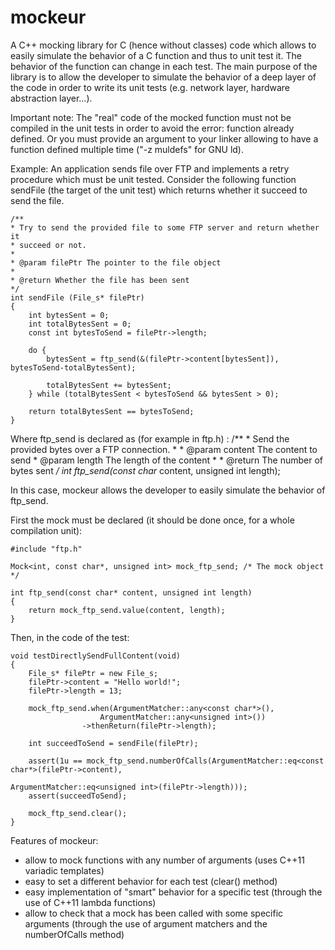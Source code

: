 mockeur
=======

A C++ mocking library for C (hence without classes) code which allows to easily
simulate the behavior of a C function and thus to unit test it. The behavior of
the function can change in each test.
The main purpose of the library is to allow the developer to simulate the
behavior of a deep layer of the code in order to write its unit tests (e.g.
network layer, hardware abstraction layer...).

Important note:
The "real" code of the mocked function must not be compiled in the unit tests in
order to avoid the error: function already defined.
Or you must provide an argument to your linker allowing to have a function
defined multiple time ("-z muldefs" for GNU ld).

Example:
An application sends file over FTP and implements a retry procedure which must
be unit tested. Consider the following function sendFile (the target of the unit
test) which returns whether it succeed to send the file.

    /**
    * Try to send the provided file to some FTP server and return whether it
    * succeed or not.
    *
    * @param filePtr The pointer to the file object
    *
    * @return Whether the file has been sent
    */
    int sendFile (File_s* filePtr)
    {
        int bytesSent = 0;
        int totalBytesSent = 0;
        const int bytesToSend = filePtr->length;

        do {
            bytesSent = ftp_send(&(filePtr->content[bytesSent]), bytesToSend-totalBytesSent);

            totalBytesSent += bytesSent;
        } while (totalBytesSent < bytesToSend && bytesSent > 0);

        return totalBytesSent == bytesToSend;
    }

Where ftp_send is declared as (for example in ftp.h) :
    /**
    * Send the provided bytes over a FTP connection.
    *
    * @param content The content to send
    * @param length The length of the content
    *
    * @return The number of bytes sent
    */
    int ftp_send(const char* content, unsigned int length);

In this case, mockeur allows the developer to easily simulate the behavior of
ftp_send.

First the mock must be declared (it should be done once, for a whole
compilation unit):

    #include "ftp.h"

    Mock<int, const char*, unsigned int> mock_ftp_send; /* The mock object */

    int ftp_send(const char* content, unsigned int length)
    {
        return mock_ftp_send.value(content, length);
    }

Then, in the code of the test:

    void testDirectlySendFullContent(void)
    {
        File_s* filePtr = new File_s;
        filePtr->content = "Hello world!";
        filePtr->length = 13;

        mock_ftp_send.when(ArgumentMatcher::any<const char*>(),
                        ArgumentMatcher::any<unsigned int>())
                    ->thenReturn(filePtr->length);

        int succeedToSend = sendFile(filePtr);

        assert(1u == mock_ftp_send.numberOfCalls(ArgumentMatcher::eq<const char*>(filePtr->content),
                                                ArgumentMatcher::eq<unsigned int>(filePtr->length)));
        assert(succeedToSend);

        mock_ftp_send.clear();
    }

Features of mockeur:
- allow to mock functions with any number of arguments (uses C++11 variadic templates)
- easy to set a different behavior for each test (clear() method)
- easy implementation of "smart" behavior for a specific test (through the use of C++11 lambda functions)
- allow to check that a mock has been called with some specific arguments (through the use of argument matchers and the numberOfCalls method)
